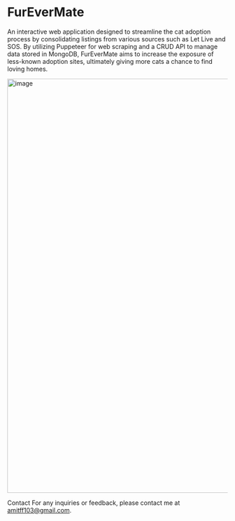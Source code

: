 ﻿# FurEverMate

An interactive web application designed to streamline the cat adoption process by consolidating listings from various sources such as Let Live and SOS. By utilizing Puppeteer for web scraping and a CRUD API to manage data stored in MongoDB, FurEverMate aims to increase the exposure of less-known adoption sites, ultimately giving more cats a chance to find loving homes.

 <img width="945" alt="image" src="https://github.com/amitfurman/FurEverMate/assets/111306242/2d3a8ecb-2d75-4749-a90f-4e346f77d249">

Contact
For any inquiries or feedback, please contact me at amitff103@gmail.com.

